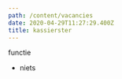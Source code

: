 ```yaml
---
path: /content/vacancies
date: 2020-04-29T11:27:29.400Z
title: kassierster
---
```

functie 

- niets